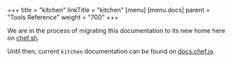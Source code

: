 +++
title = "kitchen"
linkTitle = "kitchen"
[menu]
  [menu.docs]
    parent = "Tools Reference"
    weight = "700"
+++

We are in the process of migrating this documentation to its new home here on [chef.sh](https://chef.sh).

Until then, current `kitchen` documentation can be found on [docs.chef.io](https://docs.chef.io/ctl_kitchen.html).
